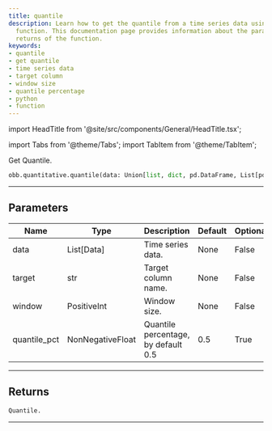 ```yaml
---
title: quantile
description: Learn how to get the quantile from a time series data using a Python
  function. This documentation page provides information about the parameters and
  returns of the function.
keywords:
- quantile
- get quantile
- time series data
- target column
- window size
- quantile percentage
- python
- function
---
```


import HeadTitle from '@site/src/components/General/HeadTitle.tsx';

<HeadTitle title="quantitative /quantile - Reference | OpenBB Platform Docs" />

<!-- markdownlint-disable MD012 MD031 MD033 -->

import Tabs from '@theme/Tabs';
import TabItem from '@theme/TabItem';

Get Quantile.

```python wordwrap
obb.quantitative.quantile(data: Union[list, dict, pd.DataFrame, List[pd.DataFrame], pd.Series, List[pd.Series], numpy.ndarray, Data, List[Data]], target: str, window: int, quantile_pct: float = 0.5)
```

---

## Parameters

<Tabs>
<TabItem value="standard" label="Standard">

| Name | Type | Description | Default | Optional |
| ---- | ---- | ----------- | ------- | -------- |
| data | List[Data] | Time series data. | None | False |
| target | str | Target column name. | None | False |
| window | PositiveInt | Window size. | None | False |
| quantile_pct | NonNegativeFloat | Quantile percentage, by default 0.5 | 0.5 | True |
</TabItem>

</Tabs>

---

## Returns

```python wordwrap
Quantile.
```

---

